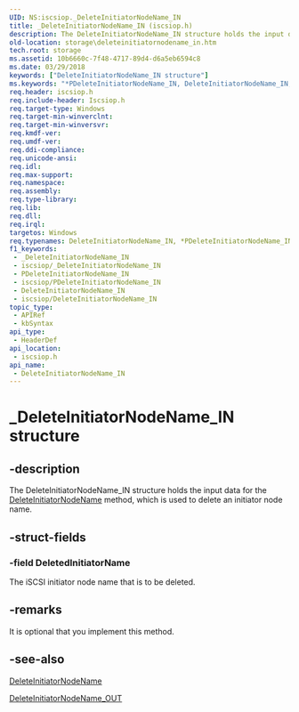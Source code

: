 ```yaml
---
UID: NS:iscsiop._DeleteInitiatorNodeName_IN
title: _DeleteInitiatorNodeName_IN (iscsiop.h)
description: The DeleteInitiatorNodeName_IN structure holds the input data for the DeleteInitiatorNodeName method, which is used to delete an initiator node name.
old-location: storage\deleteinitiatornodename_in.htm
tech.root: storage
ms.assetid: 10b6660c-7f48-4717-89d4-d6a5eb6594c8
ms.date: 03/29/2018
keywords: ["DeleteInitiatorNodeName_IN structure"]
ms.keywords: "*PDeleteInitiatorNodeName_IN, DeleteInitiatorNodeName_IN, DeleteInitiatorNodeName_IN structure [Storage Devices], PDeleteInitiatorNodeName_IN, PDeleteInitiatorNodeName_IN structure pointer [Storage Devices], _DeleteInitiatorNodeName_IN, iscsiop/DeleteInitiatorNodeName_IN, iscsiop/PDeleteInitiatorNodeName_IN, storage.deleteinitiatornodename_in, structs-iSCSI_2b687a5a-17af-4eda-b48f-8e7ca06024f2.xml"
req.header: iscsiop.h
req.include-header: Iscsiop.h
req.target-type: Windows
req.target-min-winverclnt: 
req.target-min-winversvr: 
req.kmdf-ver: 
req.umdf-ver: 
req.ddi-compliance: 
req.unicode-ansi: 
req.idl: 
req.max-support: 
req.namespace: 
req.assembly: 
req.type-library: 
req.lib: 
req.dll: 
req.irql: 
targetos: Windows
req.typenames: DeleteInitiatorNodeName_IN, *PDeleteInitiatorNodeName_IN
f1_keywords:
 - _DeleteInitiatorNodeName_IN
 - iscsiop/_DeleteInitiatorNodeName_IN
 - PDeleteInitiatorNodeName_IN
 - iscsiop/PDeleteInitiatorNodeName_IN
 - DeleteInitiatorNodeName_IN
 - iscsiop/DeleteInitiatorNodeName_IN
topic_type:
 - APIRef
 - kbSyntax
api_type:
 - HeaderDef
api_location:
 - iscsiop.h
api_name:
 - DeleteInitiatorNodeName_IN
---
```


# _DeleteInitiatorNodeName_IN structure


## -description

The DeleteInitiatorNodeName_IN structure holds the input data for the <a href="https://docs.microsoft.com/windows-hardware/drivers/storage/deleteinitiatornodename">DeleteInitiatorNodeName</a> method, which is used to delete an initiator node name.

## -struct-fields

### -field DeletedInitiatorName

The iSCSI initiator node name that is to be deleted.

## -remarks

It is optional that you implement this method.

## -see-also

<a href="https://docs.microsoft.com/windows-hardware/drivers/storage/deleteinitiatornodename">DeleteInitiatorNodeName</a>



<a href="https://docs.microsoft.com/windows-hardware/drivers/ddi/iscsiop/ns-iscsiop-_deleteinitiatornodename_out">DeleteInitiatorNodeName_OUT</a>

